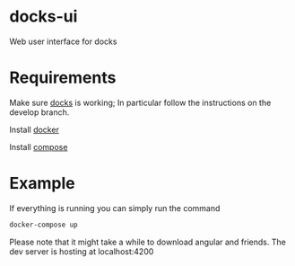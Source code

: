 # docks-ui
Web user interface for docks

# Requirements
Make sure [docks](https://github.com/TripleParity/docks) is working; In particular follow the instructions on the develop branch.

Install [docker](https://docs.docker.com/install/)

Install [compose](https://docs.docker.com/compose/install/)

# Example
If everything is running you can simply run the command

```bash
docker-compose up
```

Please note that it might take a while to download angular and friends. The dev server is hosting at localhost:4200
